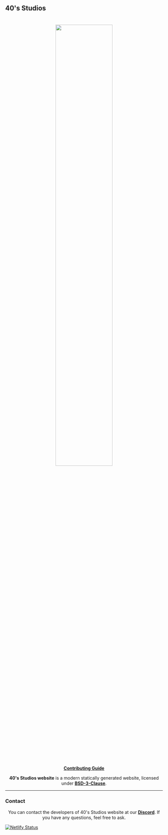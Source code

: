 ## 40's Studios

<h1 align="center">
    <a href="https://github.com/fortiesstudios" target="_blank">
        <img height="60%" width="60%" src="https://raw.githubusercontent.com/fortiesstudios/studio-website/main/src/images/banner-corner-60px.png?token=GHSAT0AAAAAABXJTCFCSPR5KJ7MN443VQBOYZITRLQ"><br>
    </a>
</h1>

<p align="center">
    <b><a href="CONTRIBUTING.md">Contributing Guide</a></b>
</p>

<p align="center">
   <b>40's Studios website</b> is a modern statically generated website, licensed under <a href="LICENSE.md"><b>BSD-3-Clause</b></a>.
</p>

---

### Contact

<p align="center">
    You can contact the developers of 40's Studios website at our <b><a href="https://discord.gg/XnbXNQM">Discord</a></b>. If you have any questions, feel free to ask.
</p>

[![Netlify Status](https://api.netlify.com/api/v1/badges/2f0829ff-3941-45cd-8e3f-d84c48842de2/deploy-status)](https://app.netlify.com/sites/fortiestudios/deploys)
